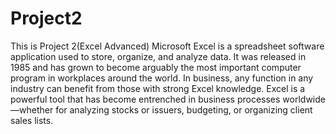 # Project2
This is Project 2(Excel Advanced)
Microsoft Excel is a spreadsheet software application used to store, organize, and analyze data. It was released in 1985 and has grown to become arguably the most important computer program in workplaces around the world. In business, any function in any industry can benefit from those with strong Excel knowledge.
Excel is a powerful tool that has become entrenched in business processes worldwide—whether for analyzing stocks or issuers, budgeting, or organizing client sales lists.
